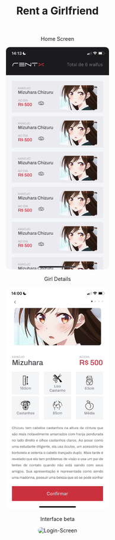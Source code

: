 <h1 align="center"> 
    Rent a Girlfriend
</h1>

<br>

<p align="center">Home Screen</p>
<p align="center">
  <img alt="Login-Screen" style="border-radius: 10px" src=".github/home.png" max-width="100%" height="600px">
</p>

<p align="center">Girl Details</p>
<p align="center">
  <img alt="Login-Screen" style="border-radius: 10px" src=".github/girl-details.png" max-width="100%" height="600px">
</p>

<p align="center">Interface beta</p>
<p align="center" style="border-radius: 10px">
  <img alt="Login-Screen" style="border-radius: 10px" src=".github/interface-rascunho.gif" max-width="100%" height="600px">
</p>
<br>
